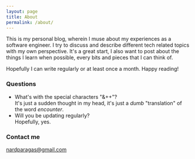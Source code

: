 ```yaml
---
layout: page
title: About
permalink: /about/
---
```


This is my personal blog, wherein I muse about my experiences as a software engineer. I try to discuss and describe different tech related topics with my own perspective. It's a great start, I also want to post about the things I learn when possible, every bits and pieces that I can think of.

Hopefully I can write regularly or at least once a month. Happy reading!

### Questions

* What's with the special characters "&++"?  
  It's just a sudden thought in my head, it's just a _dumb_ "translation" of the word _encounter_.
* Will you be updating regularly?  
  Hopefully, yes.

### Contact me

[nardparagas@gmail.com](mailto:nardparagas@gmail.com)